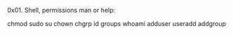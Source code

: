 0x01. Shell, permissions
man or help:

chmod
sudo
su
chown
chgrp
id
groups
whoami
adduser
useradd
addgroup
